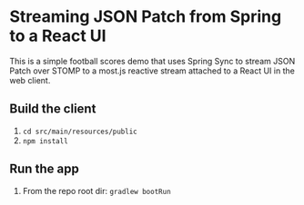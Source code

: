 # Streaming JSON Patch from Spring to a React UI

This is a simple football scores demo that uses Spring Sync to stream JSON Patch over STOMP to a most.js reactive stream attached to a React UI in the web client.

## Build the client

1. `cd src/main/resources/public`
1. `npm install`

## Run the app

1. From the repo root dir: `gradlew bootRun`
